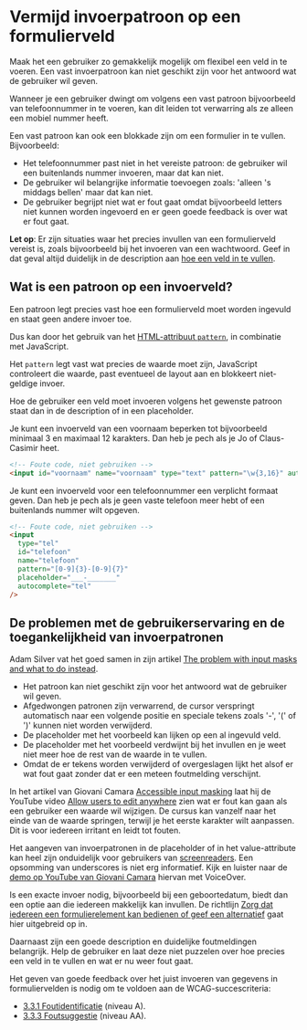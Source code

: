<!-- @license CC0-1.0 -->

# Vermijd invoerpatroon op een formulierveld

Maak het een gebruiker zo gemakkelijk mogelijk om flexibel een veld in te voeren. Een vast invoerpatroon kan niet geschikt zijn voor het antwoord wat de gebruiker wil geven.

Wanneer je een gebruiker dwingt om volgens een vast patroon bijvoorbeeld van telefoonnummer in te voeren, kan dit leiden tot verwarring als ze alleen een mobiel nummer heeft.

Een vast patroon kan ook een blokkade zijn om een formulier in te vullen. Bijvoorbeeld:

- Het telefoonnummer past niet in het vereiste patroon: de gebruiker wil een buitenlands nummer invoeren, maar dat kan niet.
- De gebruiker wil belangrijke informatie toevoegen zoals: 'alleen 's middags bellen' maar dat kan niet.
- De gebruiker begrijpt niet wat er fout gaat omdat bijvoorbeeld letters niet kunnen worden ingevoerd en er geen goede feedback is over wat er fout gaat.

**Let op**: Er zijn situaties waar het precies invullen van een formulierveld vereist is, zoals bijvoorbeeld bij het invoeren van een wachtwoord. Geef in dat geval altijd duidelijk in de description aan [hoe een veld in te vullen](/richtlijnen/formulieren/voorkom-fouten/geldige-waardes).

## Wat is een patroon op een invoerveld?

Een patroon legt precies vast hoe een formulierveld moet worden ingevuld en staat geen andere invoer toe.

Dus kan door het gebruik van het [HTML-attribuut `pattern`](https://developer.mozilla.org/en-US/docs/Web/HTML/Attributes/pattern), in combinatie met JavaScript.

Het `pattern` legt vast wat precies de waarde moet zijn, JavaScript controleert die waarde, past eventueel de layout aan en blokkeert niet-geldige invoer.

Hoe de gebruiker een veld moet invoeren volgens het gewenste patroon staat dan in de description of in een placeholder.

Je kunt een invoerveld van een voornaam beperken tot bijvoorbeeld minimaal 3 en maximaal 12 karakters.
Dan heb je pech als je Jo of Claus-Casimir heet.

```html
<!-- Foute code, niet gebruiken -->
<input id="voornaam" name="voornaam" type="text" pattern="\w{3,16}" autocomplete="given-name" />
```

Je kunt een invoerveld voor een telefoonnummer een verplicht formaat geven.
Dan heb je pech als je geen vaste telefoon meer hebt of een buitenlands nummer wilt opgeven.

```html
<!-- Foute code, niet gebruiken -->
<input
  type="tel"
  id="telefoon"
  name="telefoon"
  pattern="[0-9]{3}-[0-9]{7}"
  placeholder="___-_______"
  autocomplete="tel"
/>
```

## De problemen met de gebruikerservaring en de toegankelijkheid van invoerpatronen

Adam Silver vat het goed samen in zijn artikel [<span lang="en">The problem with input masks and what to do instead</span>](https://adamsilver.io/blog/the-problem-with-input-masks-and-what-to-do-instead/).

- Het patroon kan niet geschikt zijn voor het antwoord wat de gebruiker wil geven.
- Afgedwongen patronen zijn verwarrend, de cursor verspringt automatisch naar een volgende positie en speciale tekens zoals '-', '(' of ')' kunnen niet worden verwijderd.
- De placeholder met het voorbeeld kan lijken op een al ingevuld veld.
- De placeholder met het voorbeeld verdwijnt bij het invullen en je weet niet meer hoe de rest van de waarde in te vullen.
- Omdat de er tekens worden verwijderd of overgeslagen lijkt het alsof er wat fout gaat zonder dat er een meteen foutmelding verschijnt.

In het artikel van Giovani Camara [<span lang="en">Accessible input masking</span>](https://giovanicamara.com/blog/accessible-input-masking/) laat hij de YouTube video [<span lang="en">Allow users to edit anywhere</span>](https://www.youtube.com/watch?v=rTk3XNSXJXY) zien wat er fout kan gaan als een gebruiker een waarde wil wijzigen. De cursus kan vanzelf naar het einde van de waarde springen, terwijl je het eerste karakter wilt aanpassen. Dit is voor iedereen irritant en leidt tot fouten.

Het aangeven van invoerpatronen in de placeholder of in het value-attribute kan heel zijn onduidelijk voor gebruikers van [screenreaders](/woordenlijst/#screenreader). Een opsomming van underscores is niet erg informatief. Kijk en luister naar de [demo op YouTube van Giovani Camara](https://www.youtube.com/watch?v=7WWQXGgRDLc) hiervan met VoiceOver.

Is een exacte invoer nodig, bijvoorbeeld bij een geboortedatum, biedt dan een optie aan die iedereen makkelijk kan invullen. De richtlijn [Zorg dat iedereen een formulierelement kan bedienen of geef een alternatief](https://nldesignsystem.nl/richtlijnen/formulieren/wanneer-welk-form-element/iedereen-kan-invullen) gaat hier uitgebreid op in.

Daarnaast zijn een goede description en duidelijke foutmeldingen belangrijk. Help de gebruiker en laat deze niet puzzelen over hoe precies een veld in te vullen en wat er nu weer fout gaat.

Het geven van goede feedback over het juist invoeren van gegevens in formuliervelden is nodig om te voldoen aan de WCAG-succescriteria:

- [3.3.1 Foutidentificatie](https://nldesignsystem.nl/wcag/3.3.1) (niveau A).
- [3.3.3 Foutsuggestie](https://nldesignsystem.nl/wcag/3.3.3) (niveau AA).
